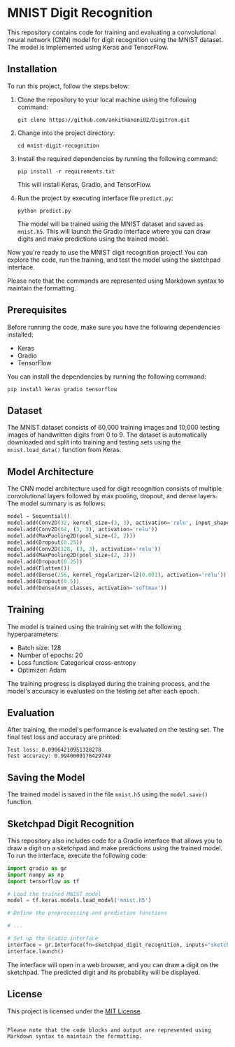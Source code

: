 # MNIST Digit Recognition

This repository contains code for training and evaluating a convolutional neural network (CNN) model for digit recognition using the MNIST dataset. The model is implemented using Keras and TensorFlow.

## Installation

To run this project, follow the steps below:

1. Clone the repository to your local machine using the following command:

   ```shell
   git clone https://github.com/ankitkanani02/Digitron.git
   ```

2. Change into the project directory:

   ```shell
   cd mnist-digit-recognition
   ```

3. Install the required dependencies by running the following command:

   ```shell
   pip install -r requirements.txt
   ```

   This will install Keras, Gradio, and TensorFlow.

4. Run the project by executing interface file `predict.py`:

   ```shell
   python predict.py
   ```

   The model will be trained using the MNIST dataset and saved as `mnist.h5`. This will launch the Gradio interface where you can draw digits and make predictions using the trained model.

Now you're ready to use the MNIST digit recognition project! You can explore the code, run the training, and test the model using the sketchpad interface.

Please note that the commands are represented using Markdown syntax to maintain the formatting.

## Prerequisites

Before running the code, make sure you have the following dependencies installed:

- Keras
- Gradio
- TensorFlow

You can install the dependencies by running the following command:

```shell
pip install keras gradio tensorflow
```

## Dataset

The MNIST dataset consists of 60,000 training images and 10,000 testing images of handwritten digits from 0 to 9. The dataset is automatically downloaded and split into training and testing sets using the `mnist.load_data()` function from Keras.

## Model Architecture

The CNN model architecture used for digit recognition consists of multiple convolutional layers followed by max pooling, dropout, and dense layers. The model summary is as follows:

```python
model = Sequential()
model.add(Conv2D(32, kernel_size=(3, 3), activation='relu', input_shape=input_shape))
model.add(Conv2D(64, (3, 3), activation='relu'))
model.add(MaxPooling2D(pool_size=(2, 2)))
model.add(Dropout(0.25))
model.add(Conv2D(128, (3, 3), activation='relu'))
model.add(MaxPooling2D(pool_size=(2, 2)))
model.add(Dropout(0.25))
model.add(Flatten())
model.add(Dense(256, kernel_regularizer=l2(0.001), activation='relu'))
model.add(Dropout(0.5))
model.add(Dense(num_classes, activation='softmax'))
```

## Training

The model is trained using the training set with the following hyperparameters:

- Batch size: 128
- Number of epochs: 20
- Loss function: Categorical cross-entropy
- Optimizer: Adam

The training progress is displayed during the training process, and the model's accuracy is evaluated on the testing set after each epoch.

## Evaluation

After training, the model's performance is evaluated on the testing set. The final test loss and accuracy are printed:

```
Test loss: 0.09064210951328278
Test accuracy: 0.9940000176429749
```

## Saving the Model

The trained model is saved in the file `mnist.h5` using the `model.save()` function.

## Sketchpad Digit Recognition

This repository also includes code for a Gradio interface that allows you to draw a digit on a sketchpad and make predictions using the trained model. To run the interface, execute the following code:

```python
import gradio as gr
import numpy as np
import tensorflow as tf

# Load the trained MNIST model
model = tf.keras.models.load_model('mnist.h5')

# Define the preprocessing and prediction functions

# ...

# Set up the Gradio interface
interface = gr.Interface(fn=sketchpad_digit_recognition, inputs="sketchpad", outputs=output_text, title='Sketchpad Digit Recognition')
interface.launch()
```

The interface will open in a web browser, and you can draw a digit on the sketchpad. The predicted digit and its probability will be displayed.

## License

This project is licensed under the [MIT License](LICENSE).
```

Please note that the code blocks and output are represented using Markdown syntax to maintain the formatting.
